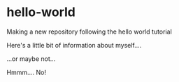 # hello-world
Making a new repository following the hello world tutorial

Here's a little bit of information about myself....

...or maybe not...


Hmmm.... No!
